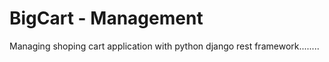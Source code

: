 # BigCart - Management


Managing shoping cart application with 
 python django rest framework........

